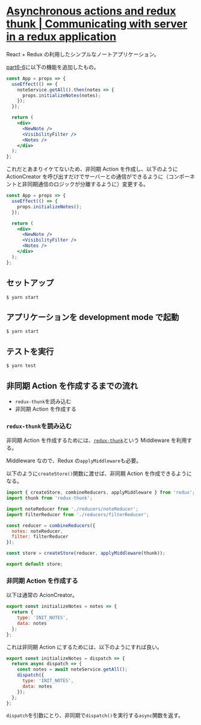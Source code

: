 # [Asynchronous actions and redux thunk | Communicating with server in a redux application](https://fullstackopen.com/en/part6/communicating_with_server_in_a_redux_application#asynchronous-actions-and-redux-thunk)

React + Redux の利用したシンプルなノートアプリケーション。

[part6-6](../part6-6)に以下の機能を追加したもの。

```jsx
const App = props => {
  useEffect(() => {
    noteService.getAll().then(notes => {
      props.initializeNotes(notes);
    });
  });

  return (
    <div>
      <NewNote />
      <VisibilityFilter />
      <Notes />
    </div>
  );
};
```

これだとあまりイケてないため、非同期 Action を作成し、以下のように ActionCreator を呼び出すだけでサーバーとの通信ができるように（コンポーネントと非同期通信のロジックが分離するように）変更する。

```jsx
const App = props => {
  useEffect(() => {
    props.initializeNotes();
  });

  return (
    <div>
      <NewNote />
      <VisibilityFilter />
      <Notes />
    </div>
  );
};
```

## セットアップ

```shell
$ yarn start
```

## アプリケーションを development mode で起動

```shell
$ yarn start
```

## テストを実行

```shell
$ yarn test
```

## 非同期 Action を作成するまでの流れ

- `redux-thunk`を読み込む
- 非同期 Action を作成する

### `redux-thunk`を読み込む

非同期 Action を作成するためには、[`redux-thunk`](https://github.com/reduxjs/redux-thunk)という Middleware を利用する。

Middleware なので、Redux の`applyMiddleware`も必要。

以下のように`createStore()`関数に渡せば、非同期 Action を作成できるようになる。

```jsx
import { createStore, combineReducers, applyMiddleware } from 'redux';
import thunk from 'redux-thunk';

import noteReducer from './reducers/noteReducer';
import filterReducer from './reducers/filterReducer';

const reducer = combineReducers({
  notes: noteReducer,
  filter: filterReducer
});

const store = createStore(reducer, applyMiddleware(thunk));

export default store;
```

### 非同期 Action を作成する

以下は通常の AcionCreator。

```js
export const initializeNotes = notes => {
  return {
    type: 'INIT_NOTES',
    data: notes
  };
};
```

これは非同期 Action にするためには、以下のようにすれば良い。

```js
export const initializeNotes = dispatch => {
  return async dispatch => {
    const notes = await noteService.getAll();
    dispatch({
      type: 'INIT_NOTES',
      data: notes
    });
  };
};
```

`dispatch`を引数にとり、非同期で`dispatch()`を実行する`async`関数を返す。
